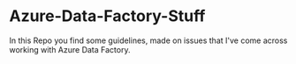 # Azure-Data-Factory-Stuff
In this Repo you find some guidelines, made on issues that I've come across working with Azure Data Factory.
